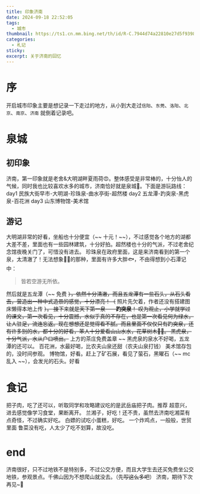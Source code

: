 ```yaml
---
title: 印象济南
date: 2024-09-18 22:52:05
tags:
  - 城市
thumbnail: https://ts1.cn.mm.bing.net/th/id/R-C.7944d74a22810e27d5f93985689dcb71?rik=wTOuWl%2b225C2Gg&riu=http%3a%2f%2fseopic.699pic.com%2fphoto%2f50129%2f2785.jpg_wh1200.jpg&ehk=N7OnMEfqA7%2bLHJTp2xot%2fl4p92lv3ixC6pzWWdU4gGc%3d&risl=&pid=ImgRaw&r=0
categories:
  - 札记
sticky: 
excerpt: 关于济南的回忆
---
```

# 序

开启城市印象主要是想记录一下走过的地方，从小到大走过`信阳`、`东莞`、`洛阳`、`北京`、`南京`、`济南`
就倒着记录吧。

# 泉城
## 初印象
济南，第一印象就是老舍&大明湖畔夏雨荷😍。整体感受是非常棒的，十分怡人的气候，同时我也比较喜欢水多的城市，济南恰好就是泉城🥰。下面是游玩路线：
day1
民族大街早市-大明湖-珍珠泉-曲水亭街-超然楼
day2
五龙潭-趵突泉-黑虎泉-百花洲
day3
山东博物馆-美术馆
## 游记
大明湖非常的好看，坐船也十分便宜（~~ 十元！~~），不过感觉各个地方的湖都大差不差，里面也有一些园林建筑，十分好拍。超然楼也十分的气派，不过老舍纪念馆夜晚关门了，可惜没有进去。
珍珠泉在政府里面，这是来济南看到的第一个泉，太清澈了！无法想象🤷‍♂️的那种，里面有许多大胖🐟，不由得想到小石潭记中：
> 皆若空游无所依。

然后就是五龙潭（~~ 免费 ~~），依然十分清澈，而且五龙潭有一些石头，从石头看去，营造出一种中式造景的感觉，十分漂亮！（~~ 照片先欠着，作者还没有搭建图床懒得本地上传 ~~）。
接下来就是天下第一泉——**趵突泉**！
叹为观止，小学就学过的课文，第一次看见，十分震撼，水似乎真的不存在，也是第一次看见何为绿水，让人驻足，流连忘返。现在想想还是觉得看不腻。而且里面不仅仅只有趵突泉，还有许多别的水，都十分的好看，苯人十分爱看山山水水，花草树木🤗🙌。
黑虎泉，十分气派，水从户口喷出。~~ 上方的茶庄免费盖章 ~~ 黑虎泉的泉水不好喝，五龙潭的还可以。
百花洲，水最好喝，比农夫山泉还甜（农夫山泉打钱）
美术馆存包的，没时间参观。
博物馆，好看。赶上了矿石展，看见了萤石，黑曜石（~~ mc乱入 ~~），会发光的石头。好看
# 食记
把子肉，吃了还可以，听取同学和攻略建议吃的是武岳庙把子肉。推荐
超意兴，进去感觉像学习食堂，果断离开。
兰湘子，好吃！还不贵，虽然去济南吃湘菜有点奇怪，不过确实好吃。
白嫖的试吃小蛋糕，好吃。
一个炸鸡点，一般般，世贸里面
鲁菜没有吃，人太少了吃不划算，故没吃。
# end
济南很好，只不过地铁不是特别多，不过公交方便，而且大学生去还买免费坐公交地铁，参观景点。千佛山因为不想爬山就没去。（~~先写这么多吧~~）
济南，期待下次再见~🥰